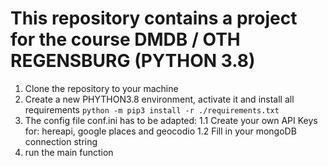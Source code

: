 # This repository contains a project for the course DMDB / OTH REGENSBURG (PYTHON 3.8)

1. Clone the repository to your machine
2. Create a new PHYTHON3.8 environment, activate it and install all requirements
`python -m pip3 install -r ./requirements.txt`
3. The config file conf.ini has to be adapted:
1.1 Create your own API Keys for: hereapi, google places and geocodio
1.2 Fill in your mongoDB connection string
1. run the main function
